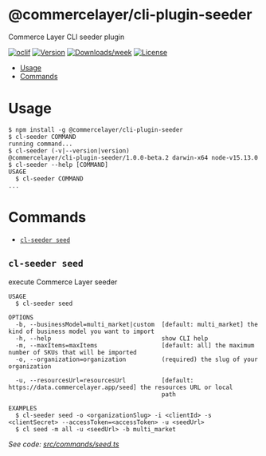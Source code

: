 @commercelayer/cli-plugin-seeder
================================

Commerce Layer CLI seeder plugin

[![oclif](https://img.shields.io/badge/cli-oclif-brightgreen.svg)](https://oclif.io)
[![Version](https://img.shields.io/npm/v/@commercelayer/cli-plugin-seeder.svg)](https://npmjs.org/package/@commercelayer/cli-plugin-seeder)
[![Downloads/week](https://img.shields.io/npm/dw/@commercelayer/cli-plugin-seeder.svg)](https://npmjs.org/package/@commercelayer/cli-plugin-seeder)
[![License](https://img.shields.io/npm/l/@commercelayer/cli-plugin-seeder.svg)](https://github.com/commercelayer/cli-plugin-seeder/blob/master/package.json)

<!-- toc -->
* [Usage](#usage)
* [Commands](#commands)
<!-- tocstop -->
# Usage
<!-- usage -->
```sh-session
$ npm install -g @commercelayer/cli-plugin-seeder
$ cl-seeder COMMAND
running command...
$ cl-seeder (-v|--version|version)
@commercelayer/cli-plugin-seeder/1.0.0-beta.2 darwin-x64 node-v15.13.0
$ cl-seeder --help [COMMAND]
USAGE
  $ cl-seeder COMMAND
...
```
<!-- usagestop -->
# Commands
<!-- commands -->
* [`cl-seeder seed`](#cl-seeder-seed)

## `cl-seeder seed`

execute Commerce Layer seeder

```
USAGE
  $ cl-seeder seed

OPTIONS
  -b, --businessModel=multi_market|custom  [default: multi_market] the kind of business model you want to import
  -h, --help                               show CLI help
  -m, --maxItems=maxItems                  [default: all] the maximum number of SKUs that will be imported
  -o, --organization=organization          (required) the slug of your organization

  -u, --resourcesUrl=resourcesUrl          [default: https://data.commercelayer.app/seed] the resources URL or local
                                           path

EXAMPLES
  $ cl-seeder seed -o <organizationSlug> -i <clientId> -s <clientSecret> --accessToken=<accessToken> -u <seedUrl>
  $ cl seed -m all -u <seedUrl> -b multi_market
```

_See code: [src/commands/seed.ts](https://github.com/commercelayer/commercelayer-cli-plugin-seeder/blob/v1.0.0-beta.2/src/commands/seed.ts)_
<!-- commandsstop -->
